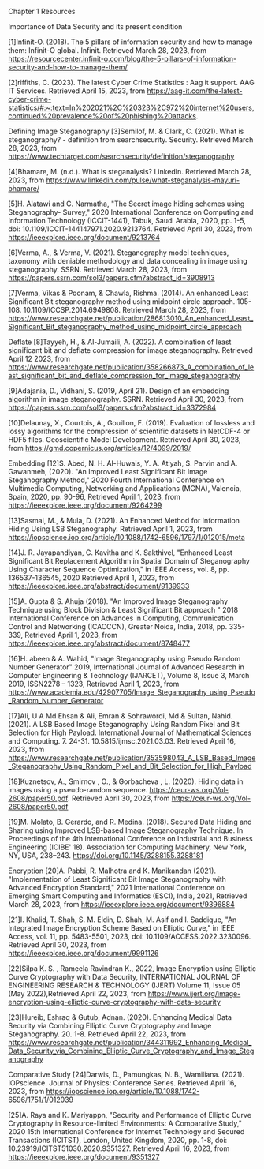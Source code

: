 Chapter 1 Resources


Importance of Data Security and its present condition

[1]Infinit-O. (2018). The 5 pillars of information security and how to manage them: Infinit-O global. Infinit. Retrieved March 28, 2023, from https://resourcecenter.infinit-o.com/blog/the-5-pillars-of-information-security-and-how-to-manage-them/ 

[2]riffiths, C. (2023). The latest Cyber Crime Statistics : Aag it support. AAG IT Services. Retrieved April 15, 2023, from https://aag-it.com/the-latest-cyber-crime-statistics/#:~:text=In%202021%2C%20323%2C972%20internet%20users,continued%20prevalence%20of%20phishing%20attacks. 

Defining Image Steganography
[3]Semilof, M. & Clark, C. (2021). What is steganography? - definition from searchsecurity. Security. Retrieved March 28, 2023, from https://www.techtarget.com/searchsecurity/definition/steganography 

[4]Bhamare, M. (n.d.). What is steganalysis? LinkedIn. Retrieved March 28, 2023, from https://www.linkedin.com/pulse/what-steganalysis-mayuri-bhamare/ 

[5]H. Alatawi and C. Narmatha, "The Secret image hiding schemes using Steganography- Survey," 2020 International Conference on Computing and Information Technology (ICCIT-1441), Tabuk, Saudi Arabia, 2020, pp. 1-5, doi: 10.1109/ICCIT-144147971.2020.9213764. Retrieved April 30, 2023, from https://ieeexplore.ieee.org/document/9213764

[6]Verma, A., & Verma, V. (2021). Steganography model techniques, taxonomy with deniable methodology and data concealing in image using steganography. SSRN. Retrieved March 28, 2023, from https://papers.ssrn.com/sol3/papers.cfm?abstract_id=3908913 

[7]Verma, Vikas & Poonam, & Chawla, Rishma. (2014). An enhanced Least Significant Bit steganography method using midpoint circle approach. 105-108. 10.1109/ICCSP.2014.6949808. Retrieved March 28, 2023, from https://www.researchgate.net/publication/286813010_An_enhanced_Least_Significant_Bit_steganography_method_using_midpoint_circle_approach


Deflate
[8]Tayyeh, H., & Al-Jumaili, A. (2022). A combination of least significant bit and deflate compression for image steganography. Retrieved April 12 2023, from https://www.researchgate.net/publication/358266873_A_combination_of_least_significant_bit_and_deflate_compression_for_image_steganography 

[9]Adajania, D., Vidhani, S. (2019, April 21). Design of an embedding algorithm in image steganography. SSRN. Retrieved April 30, 2023, from https://papers.ssrn.com/sol3/papers.cfm?abstract_id=3372984 

[10]Delaunay, X., Courtois, A., Gouillon, F. (2019). Evaluation of lossless and lossy algorithms for the compression of scientific datasets in NetCDF-4 or HDF5 files. Geoscientific Model Development. Retrieved April 30, 2023, from https://gmd.copernicus.org/articles/12/4099/2019/ 

Embedding
[12]S. Abed, N. H. Al-Huwais, Y. A. Atiyah, S. Parvin and A. Gawanmeh, (2020). "An Improved Least Significant Bit Image Steganography Method," 2020 Fourth International Conference on Multimedia Computing, Networking and Applications (MCNA), Valencia, Spain, 2020, pp. 90-96, Retrieved April 1, 2023, from https://ieeexplore.ieee.org/document/9264299 

[13]Sasmal, M., & Mula, D. (2021). An Enhanced Method for Information Hiding Using LSB Steganography. Retrieved April 1, 2023, from https://iopscience.iop.org/article/10.1088/1742-6596/1797/1/012015/meta 

[14]J. R. Jayapandiyan, C. Kavitha and K. Sakthivel, "Enhanced Least Significant Bit Replacement Algorithm in Spatial Domain of Steganography Using Character Sequence Optimization," in IEEE Access, vol. 8, pp. 136537-136545, 2020 Retrieved April 1, 2023, from https://ieeexplore.ieee.org/abstract/document/9139933 

[15]A. Gupta & S. Ahuja (2018). "An Improved Image Steganography Technique using Block Division & Least Significant Bit approach " 2018 International Conference on Advances in Computing, Communication Control and Networking (ICACCCN), Greater Noida, India, 2018, pp. 335-339, Retrieved April 1, 2023, from https://ieeexplore.ieee.org/abstract/document/8748477 

[16]H. abeen & A. Wahid, "Image Steganography using Pseudo Random Number Generator" 2019, International Journal of Advanced Research in Computer Engineering & Technology (IJARCET), Volume 8, Issue 3, March 2019, ISSN2278 –
1323,  Retrieved April 1, 2023, from https://www.academia.edu/42907705/Image_Steganography_using_Pseudo_Random_Number_Generator

[17]Ali, U A Md Ehsan & Ali, Emran & Sohrawordi, Md & Sultan, Nahid. (2021). A LSB Based Image Steganography Using Random Pixel and Bit Selection for High Payload. International Journal of Mathematical Sciences and Computing. 7. 24-31. 10.5815/ijmsc.2021.03.03. Retrieved April 16, 2023, from https://www.researchgate.net/publication/353598043_A_LSB_Based_Image_Steganography_Using_Random_Pixel_and_Bit_Selection_for_High_Payload

[18]Kuznetsov, A., Smirnov , O., & Gorbacheva , L. (2020). Hiding data in images using a pseudo-random sequence. https://ceur-ws.org/Vol-2608/paper50.pdf. Retrieved April 30, 2023, from https://ceur-ws.org/Vol-2608/paper50.pdf 

[19]M. Molato, B. Gerardo, and R. Medina. (2018). Secured Data Hiding and Sharing using Improved LSB-based Image Steganography Technique. In Proceedings of the 4th International Conference on Industrial and Business Engineering (ICIBE' 18). Association for Computing Machinery, New York, NY, USA, 238–243. https://doi.org/10.1145/3288155.3288181 

Encryption
[20]A. Pabbi, R. Malhotra and K. Manikandan (2021). "Implementation of Least Significant Bit Image Steganography with Advanced Encryption Standard," 2021 International Conference on Emerging Smart Computing and Informatics (ESCI), India, 2021, Retrieved March 28, 2023, from https://ieeexplore.ieee.org/document/9396884 

[21]I. Khalid, T. Shah, S. M. Eldin, D. Shah, M. Asif and I. Saddique, "An Integrated Image Encryption Scheme Based on Elliptic Curve," in IEEE Access, vol. 11, pp. 5483-5501, 2023, doi: 10.1109/ACCESS.2022.3230096. Retrieved April 30, 2023, from https://ieeexplore.ieee.org/document/9991126

[22]Silpa K. S. , Rameela Ravindran K., 2022, Image Encryption using Elliptic Curve Cryptography with Data Security, INTERNATIONAL JOURNAL OF ENGINEERING RESEARCH & TECHNOLOGY (IJERT) Volume 11, Issue 05 (May 2022),Retrieved April 22, 2023, from https://www.ijert.org/image-encryption-using-elliptic-curve-cryptography-with-data-security

[23]Hureib, Eshraq & Gutub, Adnan. (2020). Enhancing Medical Data Security via Combining Elliptic Curve Cryptography and Image Steganography. 20. 1-8. Retrieved April 22, 2023, from https://www.researchgate.net/publication/344311992_Enhancing_Medical_Data_Security_via_Combining_Elliptic_Curve_Cryptography_and_Image_Steganography


Comparative Study
[24]Darwis, D., Pamungkas, N. B., Wamiliana. (2021). IOPscience. Journal of Physics: Conference Series. Retrieved April 16, 2023, from https://iopscience.iop.org/article/10.1088/1742-6596/1751/1/012039 

 [25]A. Raya and K. Mariyappn, "Security and Performance of Elliptic Curve Cryptography in Resource-limited Environments: A Comparative Study," 2020 15th International Conference for Internet Technology and Secured Transactions (ICITST), London, United Kingdom, 2020, pp. 1-8, doi: 10.23919/ICITST51030.2020.9351327. Retrieved April 16, 2023, from https://ieeexplore.ieee.org/document/9351327

